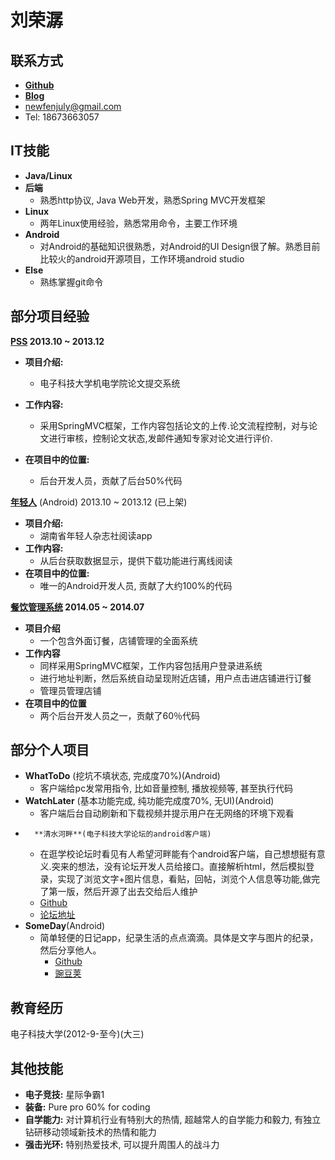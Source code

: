 刘荣潺
===============


联系方式
---------------
*	**[Github](https://github.com/fenjuly/)**
*   **[Blog](https://fenjuly.github.io)**
*	[newfenjuly@gmail.com](mailto:newfenjuly@gmail.com)
*	Tel: 18673663057   



IT技能
---------------
*	**Java/Linux**
*	**后端**
	*	熟悉http协议, Java Web开发，熟悉Spring MVC开发框架
*   **Linux**
    *   两年Linux使用经验，熟悉常用命令，主要工作环境
*	**Android**
	*   对Android的基础知识很熟悉，对Android的UI Design很了解。熟悉目前比较火的android开源项目，工作环境android studio
*   **Else**
    *   熟练掌握git命令


部分项目经验  
---------------
**[PSS](http://demo.xhomestudio.org/uestc/) 2013.10 ~ 2013.12**

*	**项目介绍:**
	*	电子科技大学机电学院论文提交系统  
*	**工作内容:**
	*   采用SpringMVC框架，工作内容包括论文的上传.论文流程控制，对与论文进行审核，控制论文状态,发邮件通知专家对论文进行评价.

*	**在项目中的位置:**
	*	后台开发人员，贡献了后台50%代码

**[年轻人](http://zhushou.360.cn/detail/index/soft_id/935905?recrefer=SE_D_%E5%B9%B4%E8%BD%BB%E4%BA%BA)** (Android) 2013.10 ~ 2013.12 (已上架)  

*	**项目介绍:**
	*	湖南省年轻人杂志社阅读app 
*	**工作内容:**
	*   从后台获取数据显示，提供下载功能进行离线阅读
*	**在项目中的位置:**
	*	唯一的Android开发人员, 贡献了大约100%的代码

**[餐饮管理系统](http://demo.xhomestudio.org/cy) 2014.05 ~ 2014.07**

*   **项目介绍**
    *  一个包含外面订餐，店铺管理的全面系统
*   **工作内容**
    *  同样采用SpringMVC框架，工作内容包括用户登录进系统
    *  进行地址判断，然后系统自动呈现附近店铺，用户点击进店铺进行订餐
    *  管理员管理店铺
*   **在项目中的位置**
    *   两个后台开发人员之一，贡献了60％代码


	



部分个人项目
---------------

*	**WhatToDo** (挖坑不填状态, 完成度70%)(Android)
	*	客户端给pc发常用指令, 比如音量控制, 播放视频等, 甚至执行代码
*	**WatchLater** (基本功能完成, 纯功能完成度70%, 无UI)(Android)
	*	客户端后台自动刷新和下载视频并提示用户在无网络的环境下观看
*       **清水河畔**(电子科技大学论坛的android客户端)         
	*   在逛学校论坛时看见有人希望河畔能有个android客户端，自己想想挺有意义.突来的想法，没有论坛开发人员给接口。直接解析html，然后模拟登录，实现了浏览文字+图片信息，看贴，回帖，浏览个人信息等功能,做完了第一版，然后开源了出去交给后人维护
	*   [Github](https://github.com/fenjuly/Qshp)
	*   [论坛地址](http://bbs.uestc.edu.cn/forum.php?mod=viewthread&tid=1432808)
*	**SomeDay**(Android)
	*   简单轻便的日记app，纪录生活的点点滴滴。具体是文字与图片的纪录，然后分享他人。
        *  [Github](https://github.com/fenjuly/SomeDay)
        *   [豌豆荚](http://www.wandoujia.com/apps/com.example.liurongchan.traingdemo)


教育经历
---------------
 电子科技大学(2012-9-至今)(大三)



其他技能
---------------
*   **电子竞技:** 	星际争霸1
*   **装备:**		Pure pro 60% for coding
*   **自学能力:** 	对计算机行业有特别大的热情, 超越常人的自学能力和毅力, 有独立钻研移动领域新技术的热情和能力
*   **强击光环:** 	特别热爱技术, 可以提升周围人的战斗力
